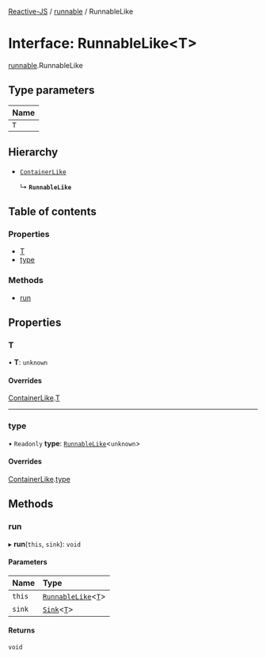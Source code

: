 [Reactive-JS](../README.md) / [runnable](../modules/runnable.md) / RunnableLike

# Interface: RunnableLike<T\>

[runnable](../modules/runnable.md).RunnableLike

## Type parameters

| Name |
| :------ |
| `T` |

## Hierarchy

- [`ContainerLike`](container.ContainerLike.md)

  ↳ **`RunnableLike`**

## Table of contents

### Properties

- [T](runnable.RunnableLike.md#t)
- [type](runnable.RunnableLike.md#type)

### Methods

- [run](runnable.RunnableLike.md#run)

## Properties

### T

• **T**: `unknown`

#### Overrides

[ContainerLike](container.ContainerLike.md).[T](container.ContainerLike.md#t)

___

### type

• `Readonly` **type**: [`RunnableLike`](runnable.RunnableLike.md)<`unknown`\>

#### Overrides

[ContainerLike](container.ContainerLike.md).[type](container.ContainerLike.md#type)

## Methods

### run

▸ **run**(`this`, `sink`): `void`

#### Parameters

| Name | Type |
| :------ | :------ |
| `this` | [`RunnableLike`](runnable.RunnableLike.md)<[`T`](runnable.RunnableLike.md#t)\> |
| `sink` | [`Sink`](../classes/runnable.Sink.md)<[`T`](runnable.RunnableLike.md#t)\> |

#### Returns

`void`
